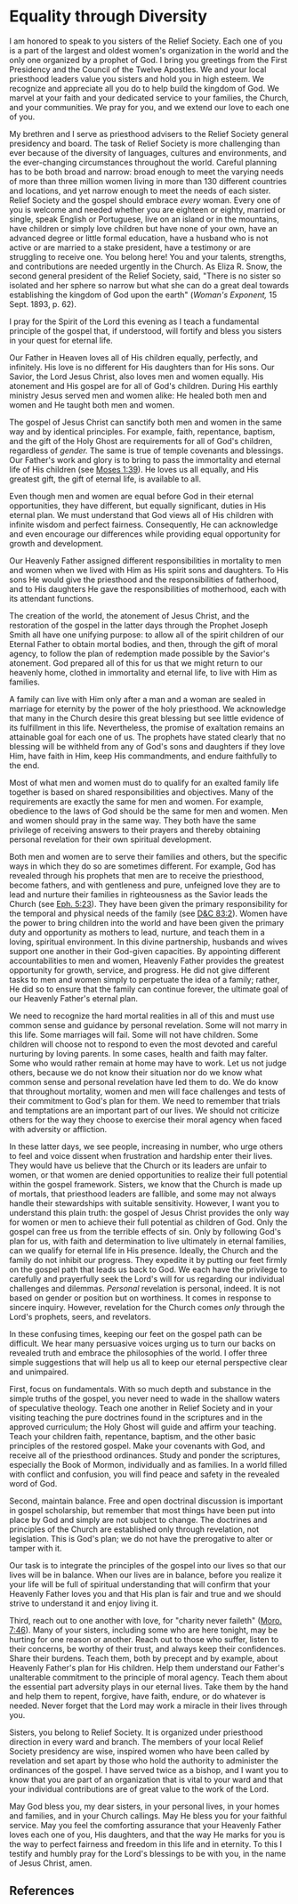 # Equality through Diversity

I am honored to speak to you sisters of the Relief Society. Each one of you is
a part of the largest and oldest women's organization in the world and the
only one organized by a prophet of God. I bring you greetings from the First
Presidency and the Council of the Twelve Apostles. We and your local
priesthood leaders value you sisters and hold you in high esteem. We recognize
and appreciate all you do to help build the kingdom of God. We marvel at your
faith and your dedicated service to your families, the Church, and your
communities. We pray for you, and we extend our love to each one of you.

My brethren and I serve as priesthood advisers to the Relief Society general
presidency and board. The task of Relief Society is more challenging than ever
because of the diversity of languages, cultures and environments, and the
ever-changing circumstances throughout the world. Careful planning has to be
both broad and narrow: broad enough to meet the varying needs of more than
three million women living in more than 130 different countries and locations,
and yet narrow enough to meet the needs of each sister. Relief Society and the
gospel should embrace _every_ woman. Every one of you is welcome and needed
whether you are eighteen or eighty, married or single, speak English or
Portuguese, live on an island or in the mountains, have children or simply
love children but have none of your own, have an advanced degree or little
formal education, have a husband who is not active or are married to a stake
president, have a testimony or are struggling to receive one. You belong here!
You and your talents, strengths, and contributions are needed urgently in the
Church. As Eliza R. Snow, the second general president of the Relief Society,
said, "There is no sister so isolated and her sphere so narrow but what she
can do a great deal towards establishing the kingdom of God upon the earth"
(_Woman's Exponent,_ 15 Sept. 1893, p. 62).

I pray for the Spirit of the Lord this evening as I teach a fundamental
principle of the gospel that, if understood, will fortify and bless you
sisters in your quest for eternal life.

Our Father in Heaven loves all of His children equally, perfectly, and
infinitely. His love is no different for His daughters than for His sons. Our
Savior, the Lord Jesus Christ, also loves men and women equally. His atonement
and His gospel are for all of God's children. During His earthly ministry
Jesus served men and women alike: He healed both men and women and He taught
both men and women.

The gospel of Jesus Christ can sanctify both men and women in the same way and
by identical principles. For example, faith, repentance, baptism, and the gift
of the Holy Ghost are requirements for all of God's children, regardless of
_gender._ The same is true of temple covenants and blessings. Our Father's
work and glory is to bring to pass the immortality and eternal life of His
children (see [Moses 1:39](/scriptures/pgp/moses/1.39?lang=eng#38)). He loves
us all equally, and His greatest gift, the gift of eternal life, is available
to all.

Even though men and women are equal before God in their eternal opportunities,
they have different, but equally significant, duties in His eternal plan. We
must understand that God views all of His children with infinite wisdom and
perfect fairness. Consequently, He can acknowledge and even encourage our
differences while providing equal opportunity for growth and development.

Our Heavenly Father assigned different responsibilities in mortality to men
and women when we lived with Him as His spirit sons and daughters. To His sons
He would give the priesthood and the responsibilities of fatherhood, and to
His daughters He gave the responsibilities of motherhood, each with its
attendant functions.

The creation of the world, the atonement of Jesus Christ, and the restoration
of the gospel in the latter days through the Prophet Joseph Smith all have one
unifying purpose: to allow all of the spirit children of our Eternal Father to
obtain mortal bodies, and then, through the gift of moral agency, to follow
the plan of redemption made possible by the Savior's atonement. God prepared
all of this for us that we might return to our heavenly home, clothed in
immortality and eternal life, to live with Him as families.

A family can live with Him only after a man and a woman are sealed in marriage
for eternity by the power of the holy priesthood. We acknowledge that many in
the Church desire this great blessing but see little evidence of its
fulfillment in this life. Nevertheless, the promise of exaltation remains an
attainable goal for each one of us. The prophets have stated clearly that no
blessing will be withheld from any of God's sons and daughters if they love
Him, have faith in Him, keep His commandments, and endure faithfully to the
end.

Most of what men and women must do to qualify for an exalted family life
together is based on shared responsibilities and objectives. Many of the
requirements are exactly the same for men and women. For example, obedience to
the laws of God should be the same for men and women. Men and women should
pray in the same way. They both have the same privilege of receiving answers
to their prayers and thereby obtaining personal revelation for their own
spiritual development.

Both men and women are to serve their families and others, but the specific
ways in which they do so are sometimes different. For example, God has
revealed through his prophets that men are to receive the priesthood, become
fathers, and with gentleness and pure, unfeigned love they are to lead and
nurture their families in righteousness as the Savior leads the Church (see
[Eph. 5:23](/scriptures/nt/eph/5.23?lang=eng#22)). They have been given the
primary responsibility for the temporal and physical needs of the family (see
[D&amp;C 83:2](/scriptures/dc-testament/dc/83.2?lang=eng#1)). Women have the
power to bring children into the world and have been given the primary duty
and opportunity as mothers to lead, nurture, and teach them in a loving,
spiritual environment. In this divine partnership, husbands and wives support
one another in their God-given capacities. By appointing different
accountabilities to men and women, Heavenly Father provides the greatest
opportunity for growth, service, and progress. He did not give different tasks
to men and women simply to perpetuate the idea of a family; rather, He did so
to ensure that the family can continue forever, the ultimate goal of our
Heavenly Father's eternal plan.

We need to recognize the hard mortal realities in all of this and must use
common sense and guidance by personal revelation. Some will not marry in this
life. Some marriages will fail. Some will not have children. Some children
will choose not to respond to even the most devoted and careful nurturing by
loving parents. In some cases, health and faith may falter. Some who would
rather remain at home may have to work. Let us not judge others, because we do
not know their situation nor do we know what common sense and personal
revelation have led them to do. We do know that throughout mortality, women
and men will face challenges and tests of their commitment to God's plan for
them. We need to remember that trials and temptations are an important part of
our lives. We should not criticize others for the way they choose to exercise
their moral agency when faced with adversity or affliction.

In these latter days, we see people, increasing in number, who urge others to
feel and voice dissent when frustration and hardship enter their lives. They
would have us believe that the Church or its leaders are unfair to women, or
that women are denied opportunities to realize their full potential within the
gospel framework. Sisters, we know that the Church is made up of mortals, that
priesthood leaders are fallible, and some may not always handle their
stewardships with suitable sensitivity. However, I want you to understand this
plain truth: the gospel of Jesus Christ provides the only way for women or men
to achieve their full potential as children of God. Only the gospel can free
us from the terrible effects of sin. Only by following God's plan for us, with
faith and determination to live ultimately in eternal families, can we qualify
for eternal life in His presence. Ideally, the Church and the family do not
inhibit our progress. They expedite it by putting our feet firmly on the
gospel path that leads us back to God. We each have the privilege to carefully
and prayerfully seek the Lord's will for us regarding our individual
challenges and dilemmas. _Personal_ revelation is personal, indeed. It is not
based on gender or position but on worthiness. It comes in response to sincere
inquiry. However, revelation for the Church comes _only_ through the Lord's
prophets, seers, and revelators.

In these confusing times, keeping our feet on the gospel path can be
difficult. We hear many persuasive voices urging us to turn our backs on
revealed truth and embrace the philosophies of the world. I offer three simple
suggestions that will help us all to keep our eternal perspective clear and
unimpaired.

First, focus on fundamentals. With so much depth and substance in the simple
truths of the gospel, you never need to wade in the shallow waters of
speculative theology. Teach one another in Relief Society and in your visiting
teaching the pure doctrines found in the scriptures and in the approved
curriculum; the Holy Ghost will guide and affirm your teaching. Teach your
children faith, repentance, baptism, and the other basic principles of the
restored gospel. Make your covenants with God, and receive all of the
priesthood ordinances. Study and ponder the scriptures, especially the Book of
Mormon, individually and as families. In a world filled with conflict and
confusion, you will find peace and safety in the revealed word of God.

Second, maintain balance. Free and open doctrinal discussion is important in
gospel scholarship, but remember that most things have been put into place by
God and simply are not subject to change. The doctrines and principles of the
Church are established only through revelation, not legislation. This is God's
plan; we do not have the prerogative to alter or tamper with it.

Our task is to integrate the principles of the gospel into our lives so that
our lives will be in balance. When our lives are in balance, before you
realize it your life will be full of spiritual understanding that will confirm
that your Heavenly Father loves you and that His plan is fair and true and we
should strive to understand it and enjoy living it.

Third, reach out to one another with love, for "charity never faileth" ([Moro.
7:46](/scriptures/bofm/moro/7.46?lang=eng#45)). Many of your sisters,
including some who are here tonight, may be hurting for one reason or another.
Reach out to those who suffer, listen to their concerns, be worthy of their
trust, and always keep their confidences. Share their burdens. Teach them,
both by precept and by example, about Heavenly Father's plan for His children.
Help them understand our Father's unalterable commitment to the principle of
moral agency. Teach them about the essential part adversity plays in our
eternal lives. Take them by the hand and help them to repent, forgive, have
faith, endure, or do whatever is needed. Never forget that the Lord may work a
miracle in their lives through you.

Sisters, you belong to Relief Society. It is organized under priesthood
direction in every ward and branch. The members of your local Relief Society
presidency are wise, inspired women who have been called by revelation and set
apart by those who hold the authority to administer the ordinances of the
gospel. I have served twice as a bishop, and I want you to know that you are
part of an organization that is vital to your ward and that your individual
contributions are of great value to the work of the Lord.

May God bless you, my dear sisters, in your personal lives, in your homes and
families, and in your Church callings. May He bless you for your faithful
service. May you feel the comforting assurance that your Heavenly Father loves
each one of you, His daughters, and that the way He marks for you is the way
to perfect fairness and freedom in this life and in eternity. To this I
testify and humbly pray for the Lord's blessings to be with you, in the name
of Jesus Christ, amen.

## References

